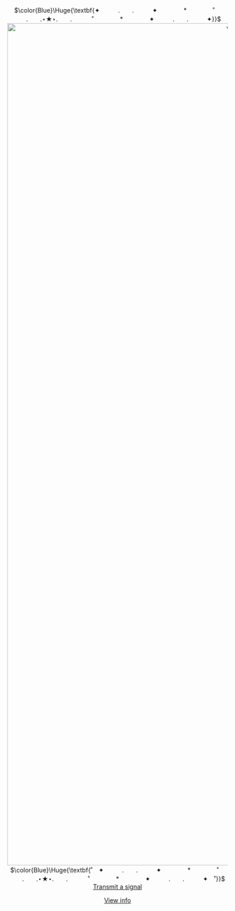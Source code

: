 <p align="center">
$\color{Blue}\Huge{\textbf{✦　　　.　　.　　　✦　　 　　*　　 　　˚   　　.　　.⋆★⋆.　　.   　　˚　　 　　*　　 　　✦　　　.　　.　　　✦}}$
<img width="1080" height="1920" alt="voyager1good" src="https://github.com/user-attachments/assets/5f472c17-e69f-4c02-a3d5-78f63933a988" />
$\color{Blue}\Huge{\textbf{˚　✦　　　.　　.　　　✦　　 　　*　　 　　˚   　　.　　.⋆★⋆.　　.   　　˚　　 　　*　　 　　✦　　　.　　.　　　✦　˚}}$
<a href="https://guckless.atabook.org/">Transmit a signal</a>
<p align="center">
<a href="https://guckles.straw.page/">View info</a>
<p align="center">
